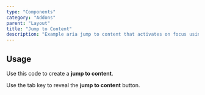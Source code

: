 ```yaml
---
type: "Components"
category: "Addons"
parent: "Layout"
title: "Jump to Content"
description: "Example aria jump to content that activates on focus using the tab key."
---
```


## Usage

Use this code to create a **jump to content**.

Use the tab key to reveal the **jump to content** button.

<demo>
  <div class="gatsby_demo_item toggle" data-iframe="iframe/components/addons/layout/jumptocontent">
  </div>
</demo>
